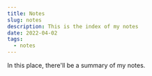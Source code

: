 ```yaml
---
title: Notes
slug: notes
description: This is the index of my notes
date: 2022-04-02
tags:
  - notes
---
```


In this place, there'll be a summary of my notes.
